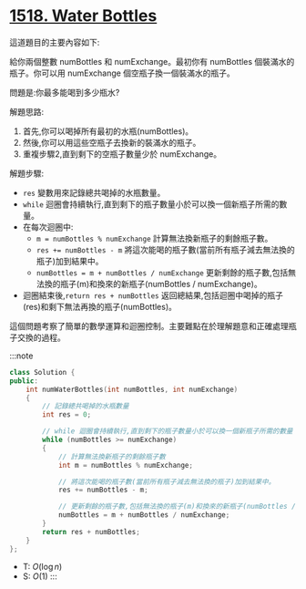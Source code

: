 # [1518\. Water Bottles](https://leetcode.com/problems/water-bottles/)

這道題目的主要內容如下:

給你兩個整數 numBottles 和 numExchange。最初你有 numBottles 個裝滿水的瓶子。你可以用 numExchange 個空瓶子換一個裝滿水的瓶子。

問題是:你最多能喝到多少瓶水?

解題思路:

1.  首先,你可以喝掉所有最初的水瓶(numBottles)。
2.  然後,你可以用這些空瓶子去換新的裝滿水的瓶子。
3.  重複步驟2,直到剩下的空瓶子數量少於 numExchange。

解題步驟:

- `res` 變數用來記錄總共喝掉的水瓶數量。
- `while` 迴圈會持續執行,直到剩下的瓶子數量小於可以換一個新瓶子所需的數量。
- 在每次迴圈中:
    - `m = numBottles % numExchange` 計算無法換新瓶子的剩餘瓶子數。
    - `res += numBottles - m` 將這次能喝的瓶子數(當前所有瓶子減去無法換的瓶子)加到結果中。
    - `numBottles = m + numBottles / numExchange` 更新剩餘的瓶子數,包括無法換的瓶子(m)和換來的新瓶子(numBottles / numExchange)。
- 迴圈結束後,`return res + numBottles` 返回總結果,包括迴圈中喝掉的瓶子(res)和剩下無法再換的瓶子(numBottles)。

這個問題考察了簡單的數學運算和迴圈控制。主要難點在於理解題意和正確處理瓶子交換的過程。

:::note
```cpp
class Solution {
public:
    int numWaterBottles(int numBottles, int numExchange)
    {
        // 記錄總共喝掉的水瓶數量
        int res = 0;

        // while 迴圈會持續執行,直到剩下的瓶子數量小於可以換一個新瓶子所需的數量
        while (numBottles >= numExchange)
        {
            // 計算無法換新瓶子的剩餘瓶子數
            int m = numBottles % numExchange;

            // 將這次能喝的瓶子數(當前所有瓶子減去無法換的瓶子)加到結果中。
            res += numBottles - m;

            // 更新剩餘的瓶子數,包括無法換的瓶子(m)和換來的新瓶子(numBottles / numExchange)
            numBottles = m + numBottles / numExchange;
        }
        return res + numBottles;
    }
};
```
- T: $O(\log n)$
- S: $O(1)$
:::
